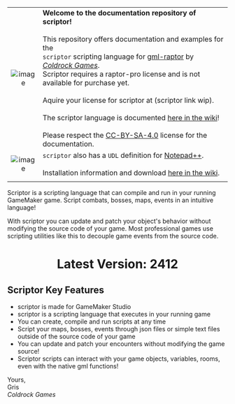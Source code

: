 |||
|:-:|---|
|![image](https://github.com/user-attachments/assets/99e3110a-8e6c-4041-b283-f848e5274e74)|**Welcome to the documentation repository of scriptor!**<br/><br/>This repository offers documentation and examples for the<br/>`scriptor` scripting language for [gml-raptor](https://github.com/Grisgram/gml-raptor) by _[Coldrock Games](https://www.coldrock.games/)_.<br/>Scriptor requires a raptor-pro license and is not available for purchase yet.<br/><br/>Aquire your license for scriptor at (scriptor link wip).<br/><br/>The scriptor language is documented [here in the wiki](https://github.com/coldrockgames/doc-scriptor/wiki)!<br/><br/>Please respect the [CC-BY-SA-4.0](https://creativecommons.org/licenses/by-sa/4.0/) license for the documentation.|
|![image](https://github.com/user-attachments/assets/07bc894d-e71e-4752-bbad-d6aa2970396a)|`scriptor` also has a `UDL` definition for [Notepad++](https://notepad-plus-plus.org/).<br/><br/>Installation information and download [here in the wiki](https://github.com/coldrockgames/doc-scriptor/wiki/Notepad%E2%81%BA%E2%81%BA-Integration).|
|||

Scriptor is a scripting language that can compile and run in your running GameMaker game. Script combats, bosses, maps, events in an intuitive language!

With scriptor you can update and patch your object's behavior without modifying the source code of your game. Most professional games use scripting utilities like this to decouple game events from the source code.

<h1 align="center">Latest Version: 2412</h1>

## Scriptor Key Features
* scriptor is made for GameMaker Studio
* scriptor is a scripting language that executes in your running game
* You can create, compile and run scripts at any time
* Script your maps, bosses, events through json files or simple text files outside of the source code of your game
* You can update and patch your encounters without modifying the game source!
* Scriptor scripts can interact with your game objects, variables, rooms, even with the native gml functions!



Yours,\
Gris\
_Coldrock Games_

